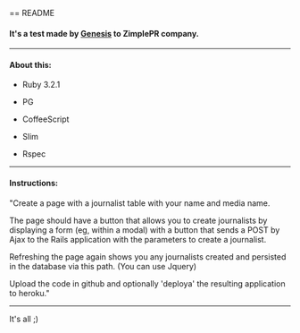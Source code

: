 == README

#### It's a test made by [**Genesis**](https://ve.linkedin.com/in/genesis-gonzalez-479814109) to ZimplePR company.

---

#### About this:

* Ruby 3.2.1

* PG

* CoffeeScript

* Slim

* Rspec

---

#### Instructions:

"Create a page with a journalist table with your name and media name.

The page should have a button that allows you to create journalists by displaying a form (eg, within a modal) with a button that sends a POST by Ajax to the Rails application with the parameters to create a journalist.

Refreshing the page again shows you any journalists created and persisted in the database via this path. (You can use Jquery)

Upload the code in github and optionally 'deploya' the resulting application to heroku."

---

It's all ;)

